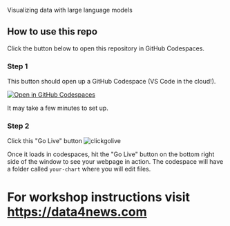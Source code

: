 Visualizing data with large language models

## How to use this repo

Click the button below to open this repository in GitHub Codespaces.

### Step 1
This button should open up a GitHub Codespace (VS Code in the cloud!). 

[![Open in GitHub Codespaces](https://github.com/codespaces/badge.svg)](https://codespaces.new/dmil/dataviz-with-llms-d3)

It may take a few minutes to set up. 

### Step 2
Click this "Go Live" button
 ![clickgolive](https://github.com/user-attachments/assets/bf6fb6f5-23f1-4dc2-9805-c956c44e92ea)

Once it loads in codespaces, hit the "Go Live" button on the bottom right side of the window to see your webpage in action. The codespace will have a folder called `your-chart` where you will edit files.

# For workshop instructions visit https://data4news.com

